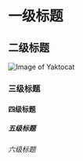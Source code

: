 # 一级标题
## 二级标题

![Image of Yaktocat](https://octodex.github.com/images/yaktocat.png)
### 三级标题
#### 四级标题
##### 五级标题
###### 六级标题


